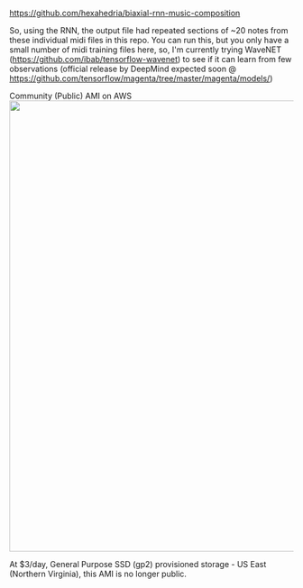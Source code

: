 https://github.com/hexahedria/biaxial-rnn-music-composition 

So, using the RNN, the output file had repeated sections of ~20 notes from these individual midi files in this repo. You can run this, but you only have a small number of midi training files here, so, I'm currently trying WaveNET (https://github.com/ibab/tensorflow-wavenet) to see if it can learn from few observations (official release by DeepMind expected soon @ https://github.com/tensorflow/magenta/tree/master/magenta/models/)


Community (Public) AMI on AWS
<img src="http://i.imgur.com/rDY3j6M.png" width="800">

At $3/day, General Purpose SSD (gp2) provisioned storage - US East (Northern Virginia), this AMI is no longer public.


